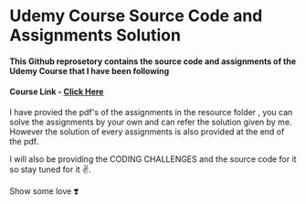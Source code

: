 <h1>Udemy Course Source Code and Assignments Solution</h1>
  <h4>This Github reprosetory contains the source code and assignments of the Udemy Course that I have been following
    
  </h4>
  <h4>Course Link - <a href="https://www.udemy.com/course/the-complete-javascript-course/">Click Here</a></h4>

  <p>I have provied the pdf's of the assignments in the resource folder , you can solve the assignments by your own and can refer the solution given by me.
However the solution of every assignments is also provided at the end of the pdf.</p>
  
  <p>I will also be providing the CODING CHALLENGES and the source code for it so stay tuned for it ✌️. </p>
  <p>Show some love ❣️</p>
